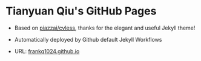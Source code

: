 # Tianyuan Qiu's GitHub Pages

- Based on [piazzai/cvless](https://github.com/piazzai/cvless), thanks for the elegant and useful Jekyll theme!

- Automatically deployed by Github default Jekyll Workflows

- URL: [frankq1024.github.io](https://frankq1024.github.io)
